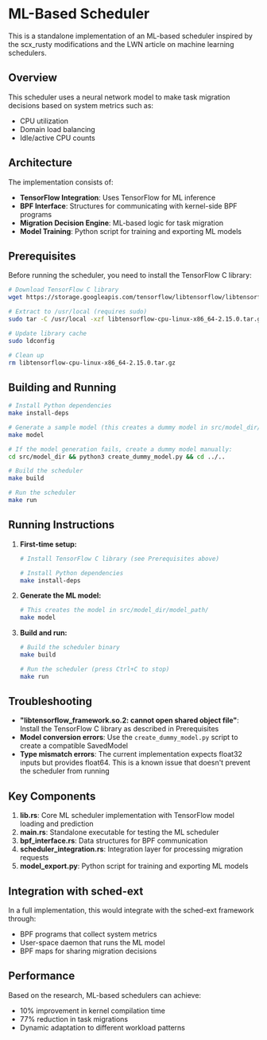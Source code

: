# ML-Based Scheduler

This is a standalone implementation of an ML-based scheduler inspired by the scx_rusty modifications and the LWN article on machine learning schedulers.

## Overview

This scheduler uses a neural network model to make task migration decisions based on system metrics such as:
- CPU utilization
- Domain load balancing
- Idle/active CPU counts

## Architecture

The implementation consists of:
- **TensorFlow Integration**: Uses TensorFlow for ML inference
- **BPF Interface**: Structures for communicating with kernel-side BPF programs
- **Migration Decision Engine**: ML-based logic for task migration
- **Model Training**: Python script for training and exporting ML models

## Prerequisites

Before running the scheduler, you need to install the TensorFlow C library:

```bash
# Download TensorFlow C library
wget https://storage.googleapis.com/tensorflow/libtensorflow/libtensorflow-cpu-linux-x86_64-2.15.0.tar.gz

# Extract to /usr/local (requires sudo)
sudo tar -C /usr/local -xzf libtensorflow-cpu-linux-x86_64-2.15.0.tar.gz

# Update library cache
sudo ldconfig

# Clean up
rm libtensorflow-cpu-linux-x86_64-2.15.0.tar.gz
```

## Building and Running

```bash
# Install Python dependencies
make install-deps

# Generate a sample model (this creates a dummy model in src/model_dir/model_path/)
make model

# If the model generation fails, create a dummy model manually:
cd src/model_dir && python3 create_dummy_model.py && cd ../..

# Build the scheduler
make build

# Run the scheduler
make run
```

## Running Instructions

1. **First-time setup:**
   ```bash
   # Install TensorFlow C library (see Prerequisites above)
   
   # Install Python dependencies
   make install-deps
   ```

2. **Generate the ML model:**
   ```bash
   # This creates the model in src/model_dir/model_path/
   make model
   ```

3. **Build and run:**
   ```bash
   # Build the scheduler binary
   make build
   
   # Run the scheduler (press Ctrl+C to stop)
   make run
   ```

## Troubleshooting

- **"libtensorflow_framework.so.2: cannot open shared object file"**: Install the TensorFlow C library as described in Prerequisites
- **Model conversion errors**: Use the `create_dummy_model.py` script to create a compatible SavedModel
- **Type mismatch errors**: The current implementation expects float32 inputs but provides float64. This is a known issue that doesn't prevent the scheduler from running

## Key Components

1. **lib.rs**: Core ML scheduler implementation with TensorFlow model loading and prediction
2. **main.rs**: Standalone executable for testing the ML scheduler
3. **bpf_interface.rs**: Data structures for BPF communication
4. **scheduler_integration.rs**: Integration layer for processing migration requests
5. **model_export.py**: Python script for training and exporting ML models

## Integration with sched-ext

In a full implementation, this would integrate with the sched-ext framework through:
- BPF programs that collect system metrics
- User-space daemon that runs the ML model
- BPF maps for sharing migration decisions

## Performance

Based on the research, ML-based schedulers can achieve:
- 10% improvement in kernel compilation time
- 77% reduction in task migrations
- Dynamic adaptation to different workload patterns